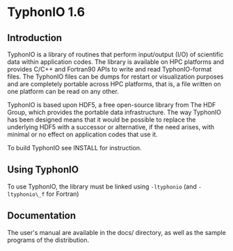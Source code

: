 # TyphonIO 1.6 

## Introduction

TyphonIO is a library of routines that perform input/output (I/O) of scientific data within application codes. The library is available on HPC platforms and provides C/C++ and Fortran90 APIs to write and read TyphonIO-format files. The TyphonIO files can be dumps for restart or visualization purposes and are completely portable across HPC platforms, that is, a file written on one platform can be read on any other.

TyphonIO is based upon HDF5, a free open-source library from The HDF Group, which provides the portable data infrastructure. The way TyphonIO has been designed means that it would be possible to replace the underlying HDF5 with a successor or alternative, if the need arises, with minimal or no effect on application codes that use it.

To build TyphonIO see INSTALL for instruction.

## Using TyphonIO

To use TyphonIO, the library must be linked using ``-ltyphonio`` (and ``-ltyphonio\_f`` for Fortran)

## Documentation 

The user's manual are available in the docs/ directory, as well as the sample programs of the distribution.

